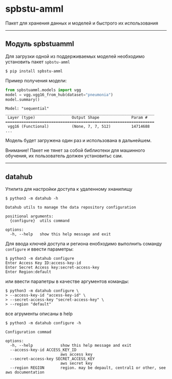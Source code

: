 # spbstu-amml

Пакет для хранения данных и моделей и быстрого их использования

---
## Модуль spbstuamml

Для загрузки одной из поддерживаемых моделей необходимо установить пакет `spbstu-amml`

```console
$ pip install spbstu-amml 
```

Пример получения модели:

```python
from spbstuamml.models import vgg
model = vgg.vgg16_from_hub(dataset="pneumonia")
model.summary()
```
```console
Model: "sequential"
_________________________________________________________________
 Layer (type)                Output Shape              Param #   
=================================================================
 vgg16 (Functional)          (None, 7, 7, 512)         14714688  
...
```

Модель будет загружена один раз и использована в дальнейшем.

Внимание! 
Пакет не тянет за собой библиотеки для машинного обучения, их пользователь должен установитьс сам.

---
## datahub

Утилита для настройки доступа к удаленному хнанилищу

```console
$ python3 -m datahub -h

Datahub utils to manage the data repository configuration

positional arguments:
  {configure}  utils command

options:
  -h, --help   show this help message and exit
```

Для ввода ключей доступа и региона енобходимо выполнить соманду `configure` и ввести параметры:

```console
$ python3 -m datahub configure
Enter Access Key ID:access-key-id
Enter Secret Access key:secret-access-key
Enter Region:default
```

или ввести парапетры в качестве аргументов команды:

```console
$ python3 -m datahub configure \
> --access-key-id "access-key-id" \
> --secret-access-key "secret-access-key" \
> --region "default"
```

все агрументы описаны в help

```console
$ python3 -m datahub configure -h

Configuration commad

options:
  -h, --help            show this help message and exit
  --access-key-id ACCESS_KEY_ID
                        aws access key
  --secret-access-key SECRET_ACCESS_KEY
                        aws secret key
  --region REGION       region. may be depault, central1 or other, see aws documentation
```